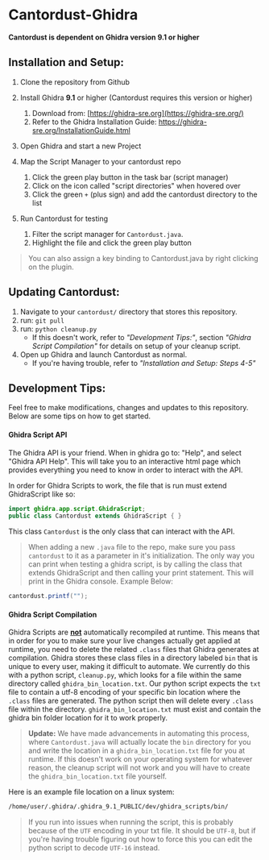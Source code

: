 # Cantordust-Ghidra 

**Cantordust is dependent on Ghidra version 9.1 or higher**

## Installation and Setup:

1. Clone the repository from Github

2. Install Ghidra **9.1** or higher (Cantordust requires this version or higher)
      1. Download from: [https://ghidra-sre.org](https://ghidra-sre.org/)
      2. Refer to the Ghidra Installation Guide: https://ghidra-sre.org/InstallationGuide.html
3. Open Ghidra and start a new Project
4. Map the Script Manager to your cantordust repo
   1. Click the green play button in the task bar (script manager)
   2. Click on the icon called "script directories" when hovered over
   3. Click the green `+` (plus sign) and add the cantordust directory to the list
5. Run Cantordust for testing
   1. Filter the script manager for `Cantordust.java`. 
   2. Highlight the file and click the green play button

> You can also assign a key binding to Cantordust.java by right clicking on the plugin.

## Updating Cantordust:

1. Navigate to your `cantordust/` directory that stores this repository.
2. run: `git pull`
3. run: `python cleanup.py`
   - If this doesn't work, refer to *"Development Tips:"*, section *"Ghidra Script Compilation"* for details on setup of your cleanup script.
4. Open up Ghidra and launch Cantordust as normal.
   - If you're having trouble, refer to *"Installation and Setup: Steps 4-5"* 

## Development Tips:

Feel free to make modifications, changes and updates to this repository. Below are some tips on how to get started.

#### Ghidra Script API

The Ghidra API is your friend. When in ghidra go to: "Help", and select "Ghidra API Help". This will take you to an interactive html page which provides everything you need to know in order to interact with the API.

In order for Ghidra Scripts to work, the file that is run must extend GhidraScript like so:

```java
import ghidra.app.script.GhidraScript;
public class Cantordust extends GhidraScript { }
```

This class `Cantordust` is the only class that can interact with the API.

> When adding a new `.java` file to the repo, make sure you pass `cantordust` to it as a parameter in it's initialization. The only way you can print when testing a ghidra script, is by calling the class that extends GhidraScript and then calling your print statement. This will print in the Ghidra console. Example Below:

```java
cantordust.printf("");
```

#### Ghidra Script Compilation

Ghidra Scripts are <u>**not**</u> automatically recompiled at runtime. This means that in order for you to make sure your live changes actually get applied at runtime, you need to delete the related `.class` files that Ghidra generates at compilation. Ghidra stores these class files in a directory labeled `bin` that is unique to every user, making it difficult to automate. We currently do this with a python script, `cleanup.py`, which looks for a file within the same directory called `ghidra_bin_location.txt`. Our python script expects the `txt` file to contain a utf-8 encoding of your specific bin location where the `.class` files are generated. The python script then will delete every `.class` file within the directory.  `ghidra_bin_location.txt` must exist and contain the ghidra bin folder location for it to work properly. 

> **Update:** We have made advancements in automating this process, where `Cantordust.java` will actually locate the `bin` directory for you and write the location in a `ghidra_bin_location.txt` file for you at runtime. If this doesn't work on your operating system for whatever reason, the cleanup script will not work and you will have to create the `ghidra_bin_location.txt` file yourself.

Here is an example file location on a linux system:

```txt
/home/user/.ghidra/.ghidra_9.1_PUBLIC/dev/ghidra_scripts/bin/
```

> If you run into issues when running the script, this is probably because of the `UTF` encoding in your txt file. It should be `UTF-8`, but if you're having trouble figuring out how to force this you can edit the python script to decode `UTF-16` instead.
